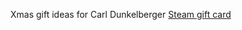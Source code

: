 Xmas gift ideas for Carl Dunkelberger
[Steam gift card](https://store.steampowered.com/digitalgiftcards/)

